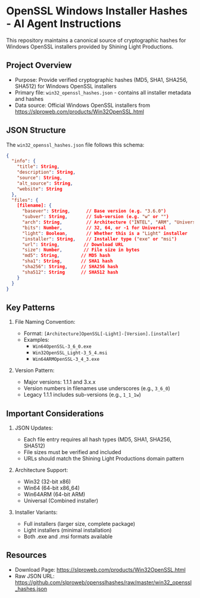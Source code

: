 # OpenSSL Windows Installer Hashes - AI Agent Instructions

This repository maintains a canonical source of cryptographic hashes for Windows OpenSSL installers provided by Shining Light Productions.

## Project Overview

- Purpose: Provide verified cryptographic hashes (MD5, SHA1, SHA256, SHA512) for Windows OpenSSL installers
- Primary file: `win32_openssl_hashes.json` - contains all installer metadata and hashes
- Data source: Official Windows OpenSSL installers from https://slproweb.com/products/Win32OpenSSL.html

## JSON Structure

The `win32_openssl_hashes.json` file follows this schema:

```json
{
  "info": {
    "title": String,
    "description": String,
    "source": String,
    "alt_source": String,
    "website": String
  },
  "files": {
    [filename]: {
      "basever": String,      // Base version (e.g. "3.6.0")
      "subver": String,       // Sub-version (e.g. "w" or "")
      "arch": String,         // Architecture ("INTEL", "ARM", "Universal")
      "bits": Number,         // 32, 64, or -1 for Universal
      "light": Boolean,       // Whether this is a "Light" installer
      "installer": String,    // Installer type ("exe" or "msi")
      "url": String,         // Download URL
      "size": Number,        // File size in bytes
      "md5": String,        // MD5 hash
      "sha1": String,       // SHA1 hash 
      "sha256": String,     // SHA256 hash
      "sha512": String      // SHA512 hash
    }
  }
}
```

## Key Patterns

1. File Naming Convention: 
   - Format: `[Architecture]OpenSSL[-Light]-[Version].[installer]`
   - Examples: 
     - `Win64OpenSSL-3_6_0.exe`
     - `Win32OpenSSL_Light-3_5_4.msi`
     - `Win64ARMOpenSSL-3_4_3.exe`

2. Version Pattern:
   - Major versions: 1.1.1 and 3.x.x
   - Version numbers in filenames use underscores (e.g., `3_6_0`)
   - Legacy 1.1.1 includes sub-versions (e.g., `1_1_1w`)

## Important Considerations

1. JSON Updates:
   - Each file entry requires all hash types (MD5, SHA1, SHA256, SHA512)
   - File sizes must be verified and included
   - URLs should match the Shining Light Productions domain pattern

2. Architecture Support:
   - Win32 (32-bit x86)
   - Win64 (64-bit x86_64)
   - Win64ARM (64-bit ARM)
   - Universal (Combined installer)

3. Installer Variants:
   - Full installers (larger size, complete package)
   - Light installers (minimal installation)
   - Both .exe and .msi formats available

## Resources

- Download Page: https://slproweb.com/products/Win32OpenSSL.html
- Raw JSON URL: https://github.com/slproweb/opensslhashes/raw/master/win32_openssl_hashes.json